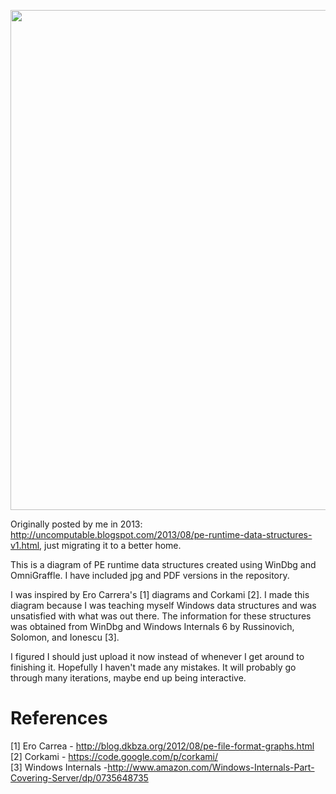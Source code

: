 <meta name="twitter:image" content="https://github.com/JeremyBlackthorne/PE-Runtime-Data-Structures/blob/master/PE-Runtime.jpg" />
<p align="center">
<img src="https://github.com/JeremyBlackthorne/PE-Runtime-Data-Structures/blob/master/PE-Runtime.jpg" width=555 height=800/>
</p>

Originally posted by me in 2013: http://uncomputable.blogspot.com/2013/08/pe-runtime-data-structures-v1.html, just migrating it to a better home.

This is a diagram of PE runtime data structures created using WinDbg and OmniGraffle. I have included jpg and PDF versions in the repository.

I was inspired by Ero Carrera's [1] diagrams and Corkami [2]. I made this diagram because I was teaching myself Windows data structures and was unsatisfied with what was out there. The information for these structures was obtained from WinDbg and Windows Internals 6 by Russinovich, Solomon, and Ionescu [3].

I figured I should just upload it now instead of whenever I get around to finishing it. Hopefully I haven't made any mistakes. It will probably go through many iterations, maybe end up being interactive.

# References

[1] Ero Carrea - http://blog.dkbza.org/2012/08/pe-file-format-graphs.html <br>
[2] Corkami - https://code.google.com/p/corkami/ <br>
[3] Windows Internals -http://www.amazon.com/Windows-Internals-Part-Covering-Server/dp/0735648735
